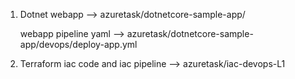 1. Dotnet webapp --> azuretask/dotnetcore-sample-app/

    webapp pipeline yaml --> azuretask/dotnetcore-sample-app/devops/deploy-app.yml


2. Terraform iac code and iac pipeline --> azuretask/iac-devops-L1